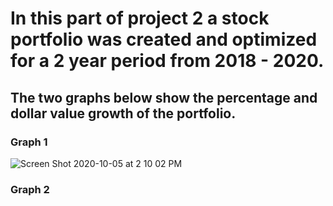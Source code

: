 # In this part of project 2 a stock portfolio was created and optimized for a 2 year period from 2018 - 2020.

## The two graphs below show the percentage and dollar value growth of the portfolio.

### Graph 1
![Screen Shot 2020-10-05 at 2 10 02 PM](https://user-images.githubusercontent.com/60228369/95118221-ec98a100-0717-11eb-8872-83541abc1ab6.png)


### Graph 2
